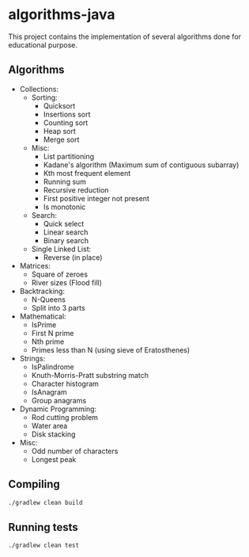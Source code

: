 # algorithms-java

This project contains the implementation of several algorithms done for educational purpose.

## Algorithms

* Collections:
    * Sorting:
        * Quicksort
        * Insertions sort
        * Counting sort
        * Heap sort
        * Merge sort
    * Misc:
        * List partitioning
        * Kadane's algorithm (Maximum sum of contiguous subarray)
        * Kth most frequent element
        * Running sum
        * Recursive reduction
        * First positive integer not present
        * Is monotonic
    * Search:
        * Quick select
        * Linear search
        * Binary search
    * Single Linked List:
        * Reverse (in place)
* Matrices:
    * Square of zeroes
    * River sizes (Flood fill)
* Backtracking:
    * N-Queens
    * Split into 3 parts
* Mathematical:
    * IsPrime
    * First N prime
    * Nth prime
    * Primes less than N (using sieve of Eratosthenes)
* Strings:
    * IsPalindrome
    * Knuth-Morris-Pratt substring match
    * Character histogram
    * IsAnagram
    * Group anagrams
* Dynamic Programming:
    * Rod cutting problem
    * Water area
    * Disk stacking
* Misc:
    * Odd number of characters
    * Longest peak

## Compiling

```bash
./gradlew clean build
```

## Running tests
```bash
./gradlew clean test
```
